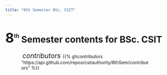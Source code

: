 ```yaml
---
title: "8th Semester BSc. CSIT"
---
```


# <span style="font-size:1.5em;">8<sup style="font-size:0.4em;">th</sup></span> Semester contents for BSc. CSIT

<div style="width:80%; margin:0 auto;"><i class="fa fa-fw fa-users" style="text-align: center; width: 100%;">&nbsp;<span style=" font-size: 1.5em;">contributors </span></i>
{{% ghcontributors "https://api.github.com/repos/csitauthority/8thSem/contributors" %}}
</div>